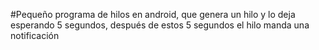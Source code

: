 #Pequeño programa de hilos en android, 
que genera un hilo y lo deja esperando 5 segundos, después de estos 5 segundos el hilo manda una notificación
